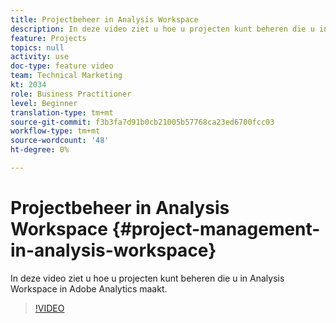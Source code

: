 ```yaml
---
title: Projectbeheer in Analysis Workspace
description: In deze video ziet u hoe u projecten kunt beheren die u in Analysis Workspace in Adobe Analytics maakt.
feature: Projects
topics: null
activity: use
doc-type: feature video
team: Technical Marketing
kt: 2034
role: Business Practitioner
level: Beginner
translation-type: tm+mt
source-git-commit: f3b3fa7d91b0cb21005b57768ca23ed6700fcc03
workflow-type: tm+mt
source-wordcount: '48'
ht-degree: 0%

---
```



# Projectbeheer in Analysis Workspace {#project-management-in-analysis-workspace}

In deze video ziet u hoe u projecten kunt beheren die u in Analysis Workspace in Adobe Analytics maakt.

>[!VIDEO](https://video.tv.adobe.com/v/24035/?quality=12)
